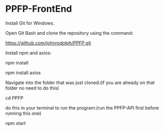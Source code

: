 # PPFP-FrontEnd

Install Git for Windows.

Open Git Bash and clone the repository using the command:

https://github.com/johnrodolph/PPFP.git

Install npm and axios:

npm install

npm install axios

Navigate into the folder that was just cloned:(if you are already on that folder no need to do this)

cd PPFP

do this in your terminal to run the program:(run the PPFP-API first before running this one)

npm start




